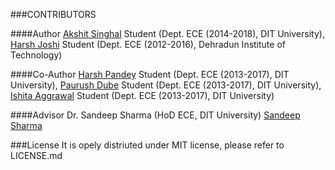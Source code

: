 ###CONTRIBUTORS

####Author
[Akshit Singhal](mailto:akshitsinghal96@gmail.com) Student (Dept. ECE (2014-2018), DIT University), 
[Harsh Joshi](mailto:me.harsh.joshi@gmail.com) Student (Dept. ECE (2012-2016), Dehradun Institute of Technology)

####Co-Author
[Harsh Pandey](mailto:harsh020596@gmail.com) Student (Dept. ECE (2013-2017), DIT University), 
[Paurush Dube](mailto:paurushdube17@gmail.com) Student (Dept. ECE (2013-2017), DIT University), 
[Ishita Aggrawal](mailto:ishita.aggarwal24@gmail.com) Student (Dept. ECE (2013-2017), DIT University)

####Advisor
Dr. Sandeep Sharma (HoD ECE, DIT University)
[Sandeep Sharma](mailto:tek.learn@gmail.com)

###License
It is opely distriuted under MIT license, please refer to LICENSE.md